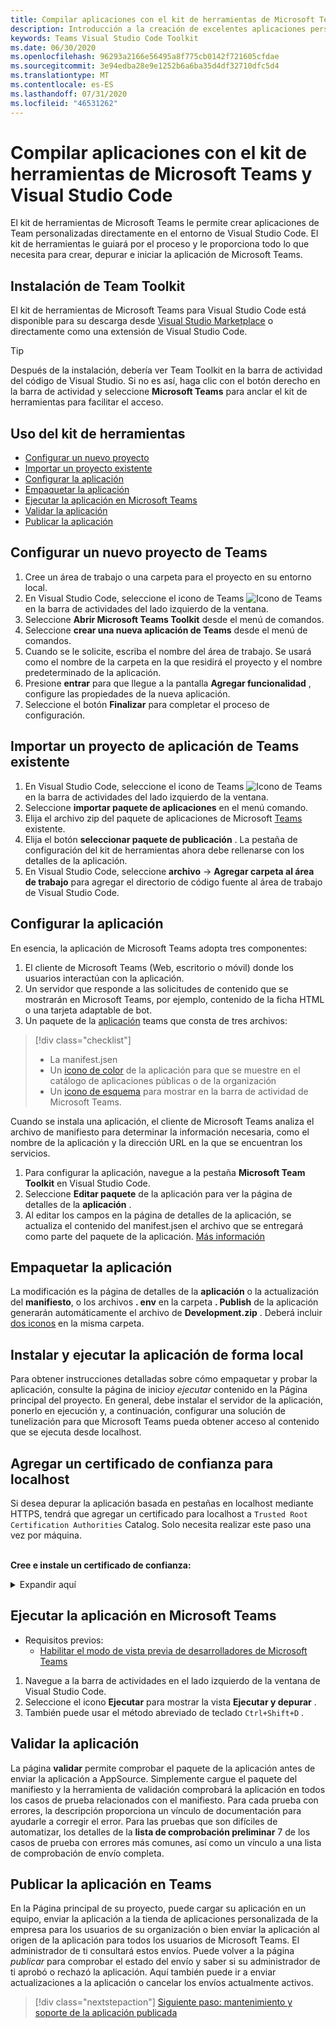 ```yaml
---
title: Compilar aplicaciones con el kit de herramientas de Microsoft Teams y Visual Studio Code
description: Introducción a la creación de excelentes aplicaciones personalizadas directamente en Visual Studio Code con el kit de herramientas de Microsoft Teams
keywords: Teams Visual Studio Code Toolkit
ms.date: 06/30/2020
ms.openlocfilehash: 96293a2166e56495a8f775cb0142f721605cfdae
ms.sourcegitcommit: 3e94edba28e9e1252b6a6ba35d4df32710dfc5d4
ms.translationtype: MT
ms.contentlocale: es-ES
ms.lasthandoff: 07/31/2020
ms.locfileid: "46531262"
---
```

# <a name="build-apps-with-the-microsoft-teams-toolkit-and-visual-studio-code"></a>Compilar aplicaciones con el kit de herramientas de Microsoft Teams y Visual Studio Code

El kit de herramientas de Microsoft Teams le permite crear aplicaciones de Team personalizadas directamente en el entorno de Visual Studio Code. El kit de herramientas le guiará por el proceso y le proporciona todo lo que necesita para crear, depurar e iniciar la aplicación de Microsoft Teams.

## <a name="installing-the-teams-toolkit"></a>Instalación de Team Toolkit

El kit de herramientas de Microsoft Teams para Visual Studio Code está disponible para su descarga desde [Visual Studio Marketplace](https://aka.ms/teams-toolkit) o directamente como una extensión de Visual Studio Code.

> [!TIP]
> Después de la instalación, debería ver Team Toolkit en la barra de actividad del código de Visual Studio. Si no es así, haga clic con el botón derecho en la barra de actividad y seleccione **Microsoft Teams** para anclar el kit de herramientas para facilitar el acceso.

## <a name="using-the-toolkit"></a>Uso del kit de herramientas

- [Configurar un nuevo proyecto](#set-up-a-new-teams-project)
- [Importar un proyecto existente](#import-an-existing-teams-app-project)
- [Configurar la aplicación](#configure-your-app)
- [Empaquetar la aplicación](#package-your-app)
- [Ejecutar la aplicación en Microsoft Teams](#run-your-app-in-teams)
- [Validar la aplicación](#validate-your-app)
- [Publicar la aplicación](#publish-your-app-to-teams)

## <a name="set-up-a-new-teams-project"></a>Configurar un nuevo proyecto de Teams

1. Cree un área de trabajo o una carpeta para el proyecto en su entorno local.
1. En Visual Studio Code, seleccione el icono de Teams ![Icono de Teams](../assets/icons/favicon-16x16.png) en la barra de actividades del lado izquierdo de la ventana.
1. Seleccione **Abrir Microsoft Teams Toolkit** desde el menú de comandos.
1. Seleccione **crear una nueva aplicación de Teams** desde el menú de comandos.
1. Cuando se le solicite, escriba el nombre del área de trabajo. Se usará como el nombre de la carpeta en la que residirá el proyecto y el nombre predeterminado de la aplicación.
1. Presione **entrar** para que llegue a la pantalla **Agregar funcionalidad** , configure las propiedades de la nueva aplicación.
1. Seleccione el botón **Finalizar** para completar el proceso de configuración.

## <a name="import-an-existing-teams-app-project"></a>Importar un proyecto de aplicación de Teams existente

1. En Visual Studio Code, seleccione el icono de Teams ![Icono de Teams](../assets/icons/favicon-16x16.png) en la barra de actividades del lado izquierdo de la ventana.
1. Seleccione **importar paquete de aplicaciones** en el menú comando.
1. Elija el archivo zip del paquete de aplicaciones de Microsoft [Teams](../concepts/build-and-test/apps-package.md) existente.
1. Elija el botón **seleccionar paquete de publicación** . La pestaña de configuración del kit de herramientas ahora debe rellenarse con los detalles de la aplicación.
1. En Visual Studio Code, seleccione **archivo**  ->  **Agregar carpeta al área de trabajo** para agregar el directorio de código fuente al área de trabajo de Visual Studio Code.

## <a name="configure-your-app"></a>Configurar la aplicación

En esencia, la aplicación de Microsoft Teams adopta tres componentes:

  1. El cliente de Microsoft Teams (Web, escritorio o móvil) donde los usuarios interactúan con la aplicación.
  1. Un servidor que responde a las solicitudes de contenido que se mostrarán en Microsoft Teams, por ejemplo, contenido de la ficha HTML o una tarjeta adaptable de bot.
  1. Un paquete de la [aplicación](/concepts/build-and-test/apps-package.md) teams que consta de tres archivos:

  > [!div class="checklist"]
  >
  > - La manifest.jsen 
  > - Un [icono de color](../resources/schema/manifest-schema.md#icons) de la aplicación para que se muestre en el catálogo de aplicaciones públicas o de la organización
 > - Un [icono de esquema](../resources/schema/manifest-schema.md#icons) para mostrar en la barra de actividad de Microsoft Teams.

Cuando se instala una aplicación, el cliente de Microsoft Teams analiza el archivo de manifiesto para determinar la información necesaria, como el nombre de la aplicación y la dirección URL en la que se encuentran los servicios.

1. Para configurar la aplicación, navegue a la pestaña **Microsoft Team Toolkit** en Visual Studio Code.
1. Seleccione **Editar paquete** de la aplicación para ver la página de detalles de la **aplicación** .
1. Al editar los campos en la página de detalles de la aplicación, se actualiza el contenido del manifest.jsen el archivo que se entregará como parte del paquete de la aplicación. [Más información](https://aka.ms/teams-toolkit-manifest)

## <a name="package-your-app"></a>Empaquetar la aplicación

La modificación es la página de detalles de la **aplicación** o la actualización del **manifiesto**, o los archivos **. env** en la carpeta **. Publish** de la aplicación generarán automáticamente el archivo de **Development.zip** . Deberá incluir [dos iconos](../concepts/build-and-test/apps-package.md#icons) en la misma carpeta.

## <a name="install-and-run-your-app-locally"></a>Instalar y ejecutar la aplicación de forma local

Para obtener instrucciones detalladas sobre cómo empaquetar y probar la aplicación, consulte la página de inicio*y ejecutar* contenido en la Página principal del proyecto. En general, debe instalar el servidor de la aplicación, ponerlo en ejecución y, a continuación, configurar una solución de tunelización para que Microsoft Teams pueda obtener acceso al contenido que se ejecuta desde localhost.

## <a name="add-a-trusted-certificate-for-localhost"></a>Agregar un certificado de confianza para localhost

Si desea depurar la aplicación basada en pestañas en localhost mediante HTTPS, tendrá que agregar un certificado para localhost a `Trusted Root Certification Authorities` Catalog. Solo necesita realizar este paso una vez por máquina.</br></br>

**Cree e instale un certificado de confianza:**
<details>
  <summary>Expandir aquí</summary>

* Compilar y ejecutar la aplicación
  * Siga el instuctions en la sección **generar y ejecutar** del archivo README del proyecto para que se atienda desde https://localhost:3000/tab . Por lo general, esto implicará que se ejecute `npm install``npm start`
  * Navegue https://localhost:3000/tab desde Google Chrome o Edge cromo.

* Adquirir el certificado SSL:
  * Abra la ventana herramientas de desarrollo de Chrome ( `ctrl + shift + i`  /  `cmd + option + i` ).
  * Haga clic en la `Security` pestaña
  * Haga clic en `View certificate` y tendrá la opción de descargar el certificado, ya sea arrastrándolo al escritorio en OS X, o haciendo clic en la `Details` pestaña de Windows y haciendo clic en`Copy to File…`
  * Asigne al archivo el nombre <*nada*>. cer y guárdelo en una carpeta que no requiera el consentimiento del administrador para realizar una acción de escritura.
  
* Instalar el certificado en **Windows**
  * Elija la `DER encoded binary X.509 (.CER)` opción (la primera) y guárdela.
  * Haga doble clic en el certificado e instálelo.
  * Elección`Local Machine`
  * Anula`Place all certificates in the following store`
  * Elección`Trusted Root Certification Authorities`
  * Confirmar la instalación
  
* Instalar el certificado **Mac OS X**
  * En OS X, abra la utilidad de acceso a llaves y seleccione en `System` el menú de la izquierda. Haga clic en el icono de candado para habilitar los cambios.
  * Haga clic en el botón más cerca de la parte inferior para agregar un certificado nuevo y seleccione el `localhost.cer` archivo que arrastró al escritorio. Haga clic `Always Trust` en el cuadro de diálogo que aparece.
  * Después de agregar el certificado a la cadena de claves del sistema, haga doble clic en el certificado y expanda la `Trust` sección de los detalles del certificado. Seleccione `Always Trust` para cada opción.

> [!IMPORTANT]
> Si recibe una advertencia de certificado de seguridad, vaya a https://localhost:3000/tab . Si el sitio sigue sin ser de confianza, reinicie el equipo y el host local debería aceptarse como de confianza.
</details>

## <a name="run-your-app-in-teams"></a>Ejecutar la aplicación en Microsoft Teams
- Requisitos previos:
  - [Habilitar el modo de vista previa de desarrolladores de Microsoft Teams](https://aka.ms/teams-toolkit-enable-devpreview)

1. Navegue a la barra de actividades en el lado izquierdo de la ventana de Visual Studio Code.
1. Seleccione el icono **Ejecutar** para mostrar la vista **Ejecutar y depurar** .
1. También puede usar el método abreviado de teclado `Ctrl+Shift+D` .

## <a name="validate-your-app"></a>Validar la aplicación

La página **validar** permite comprobar el paquete de la aplicación antes de enviar la aplicación a AppSource. Simplemente cargue el paquete del manifiesto y la herramienta de validación comprobará la aplicación en todos los casos de prueba relacionados con el manifiesto. Para cada prueba con errores, la descripción proporciona un vínculo de documentación para ayudarle a corregir el error. Para las pruebas que son difíciles de automatizar, los detalles de la **lista de comprobación preliminar** 7 de los casos de prueba con errores más comunes, así como un vínculo a una lista de comprobación de envío completa.

## <a name="publish-your-app-to-teams"></a>Publicar la aplicación en Teams

En la Página principal de su proyecto, puede cargar su aplicación en un equipo, enviar la aplicación a la tienda de aplicaciones personalizada de la empresa para los usuarios de su organización o bien enviar la aplicación al origen de la aplicación para todos los usuarios de Microsoft Teams. El administrador de ti consultará estos envíos. Puede volver a la página *publicar* para comprobar el estado del envío y saber si su administrador de ti aprobó o rechazó la aplicación. Aquí también puede ir a enviar actualizaciones a la aplicación o cancelar los envíos actualmente activos.

> [!div class="nextstepaction"]
> [Siguiente paso: mantenimiento y soporte de la aplicación publicada](../concepts/deploy-and-publish/appsource/post-publish/overview.md)
